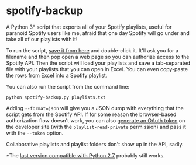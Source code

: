 spotify-backup
==============

A Python 3* script that exports all of your Spotify playlists, useful for paranoid Spotify users like me, afraid that one day Spotify will go under and take all of our playlists with it!

To run the script, [save it from here](https://raw.githubusercontent.com/bitsofpancake/spotify-backup/master/spotify-backup.py) and double-click it. It'll ask you for a filename and then pop open a web page so you can authorize access to the Spotify API. Then the script will load your playlists and save a tab-separated file with your playlists that you can open in Excel. You can even copy-paste the rows from Excel into a Spotify playlist.

You can also run the script from the command line:

    python spotify-backup.py playlists.txt

Adding `--format=json` will give you a JSON dump with everything that the script gets from the Spotify API. If for some reason the browser-based authorization flow doesn't work, you can also [generate an OAuth token](https://developer.spotify.com/web-api/console/get-playlists/) on the developer site (with the `playlist-read-private` permission) and pass it with the `--token` option.

Collaborative playlists and playlist folders don't show up in the API, sadly.

*The [last version compatible with Python 2.7](https://raw.githubusercontent.com/bitsofpancake/spotify-backup/1f7e76a230e10910aa2cfa5d83ced4c271377af4/spotify-backup.py) probably still works.

